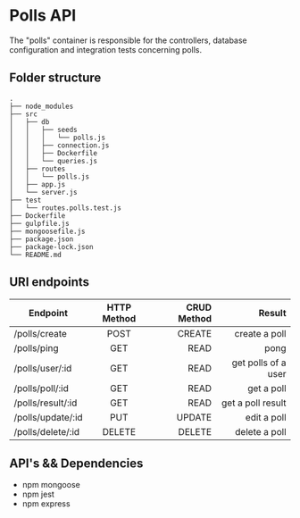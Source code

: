 # Polls API

The "polls" container is responsible for the controllers, database configuration and integration tests concerning polls.

## Folder structure

```
.
├── node_modules
├── src
│   ├── db
│   │   ├── seeds
│   │   │   └── polls.js
│   │   ├── connection.js
│   │   ├── Dockerfile
│   │   └── queries.js
│   ├── routes
│   │   └── polls.js
│   ├── app.js
│   └── server.js
├── test
│   └── routes.polls.test.js
├── Dockerfile
├── gulpfile.js
├── mongoosefile.js
├── package.json
├── package-lock.json
└── README.md
```

## URI endpoints

| Endpoint        | HTTP Method           | CRUD Method  |  Result   |
| ------------- |:-------------:| -----:| ---: |
| /polls/create | POST      |    CREATE | create a poll |
| /polls/ping      | GET | READ | pong|
| /polls/user/:id      | GET  | READ |     get polls of a user |
| /polls/poll/:id      | GET  | READ |     get a poll  |
| /polls/result/:id      | GET  | READ | get a poll result |
| /polls/update/:id | PUT | UPDATE | edit a poll |
| /polls/delete/:id | DELETE | DELETE | delete a poll |

## API's && Dependencies

* npm mongoose
* npm jest
* npm express
